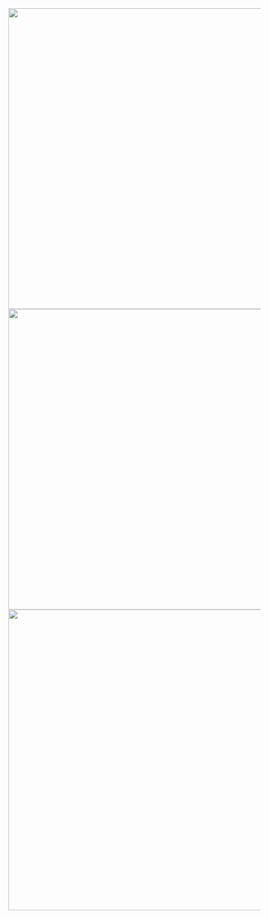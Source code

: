 <img src="https://user-images.githubusercontent.com/76611572/274634872-ded782d2-e44f-4fb1-bf8a-48ba28458b0f.png" width="600px">
<img src="https://user-images.githubusercontent.com/76611572/274634887-00e9b203-a53e-4124-b70d-c1e1363786b2.png" width="600px">
<img src="https://user-images.githubusercontent.com/76611572/274634896-a957b897-4239-4ce0-b80c-47cb9af3e012.png" width="600px">
